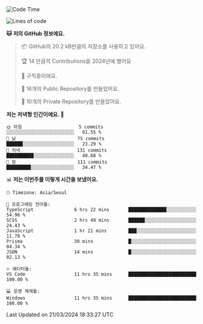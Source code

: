   <!--START_SECTION:waka-->
![Code Time](http://img.shields.io/badge/Code%20Time-458%20hrs%2027%20mins-blue)

![Lines of code](https://img.shields.io/badge/%EC%A0%80%EB%8A%94%20%EC%97%AC%ED%83%9C%EA%B9%8C%EC%A7%80%20-208.0%20thousand%20%EC%A4%84%EC%9D%98%20%EC%BD%94%EB%93%9C%EB%A5%BC%20%EC%9E%91%EC%84%B1%ED%96%88%EC%96%B4%EC%9A%94.-blue)

**🐱 저의 GitHub 정보에요.** 

> 📦 GitHub의 20.2 kB만큼의 저장소를 사용하고 있어요. 
 > 
> 🏆 14 만큼의 Contributions을 2024년에 했어요
 > 
> 💼 구직중이에요.
 > 
> 📜 16개의 Public Repository를 만들었어요. 
 > 
> 🔑 10개의 Private Repository를 만들었어요. 
 > 
**저는 저녁형 인간이에요. 🦉** 

```text
🌞 아침                     5 commits           ░░░░░░░░░░░░░░░░░░░░░░░░░   01.55 % 
🌆 낮　                     75 commits          ██████░░░░░░░░░░░░░░░░░░░   23.29 % 
🌃 저녁                     131 commits         ██████████░░░░░░░░░░░░░░░   40.68 % 
🌙 밤　                     111 commits         █████████░░░░░░░░░░░░░░░░   34.47 % 
```


📊 **저는 이번주를 이렇게 시간을 보냈어요.** 

```text
🕑︎ Timezone: Asia/Seoul

💬 프로그래밍 언어들: 
TypeScript               6 hrs 22 mins       ██████████████░░░░░░░░░░░   54.96 % 
SCSS                     2 hrs 49 mins       ██████░░░░░░░░░░░░░░░░░░░   24.43 % 
JavaScript               1 hr 21 mins        ███░░░░░░░░░░░░░░░░░░░░░░   11.78 % 
Prisma                   30 mins             █░░░░░░░░░░░░░░░░░░░░░░░░   04.34 % 
JSON                     14 mins             █░░░░░░░░░░░░░░░░░░░░░░░░   02.13 % 

🔥 에디터들: 
VS Code                  11 hrs 35 mins      █████████████████████████   100.00 % 

💻 운영 체제들: 
Windows                  11 hrs 35 mins      █████████████████████████   100.00 % 
```


 Last Updated on 21/03/2024 18:33:27 UTC
<!--END_SECTION:waka-->
